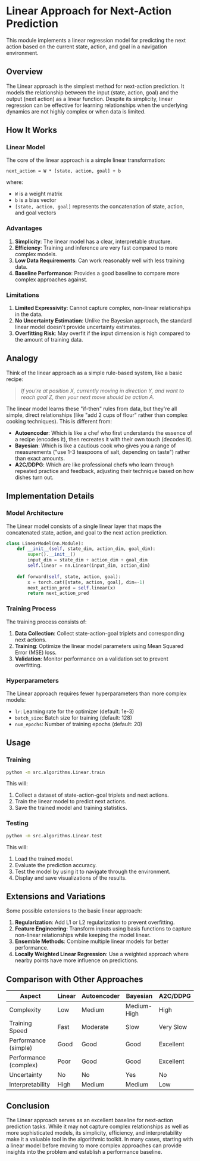 # Linear Approach for Next-Action Prediction

This module implements a linear regression model for predicting the next action based on the current state, action, and goal in a navigation environment.

## Overview

The Linear approach is the simplest method for next-action prediction. It models the relationship between the input (state, action, goal) and the output (next action) as a linear function. Despite its simplicity, linear regression can be effective for learning relationships when the underlying dynamics are not highly complex or when data is limited.

## How It Works

### Linear Model

The core of the linear approach is a simple linear transformation:

```
next_action = W * [state, action, goal] + b
```

where:
- `W` is a weight matrix
- `b` is a bias vector
- `[state, action, goal]` represents the concatenation of state, action, and goal vectors

### Advantages

1. **Simplicity**: The linear model has a clear, interpretable structure.
2. **Efficiency**: Training and inference are very fast compared to more complex models.
3. **Low Data Requirements**: Can work reasonably well with less training data.
4. **Baseline Performance**: Provides a good baseline to compare more complex approaches against.

### Limitations

1. **Limited Expressivity**: Cannot capture complex, non-linear relationships in the data.
2. **No Uncertainty Estimation**: Unlike the Bayesian approach, the standard linear model doesn't provide uncertainty estimates.
3. **Overfitting Risk**: May overfit if the input dimension is high compared to the amount of training data.

## Analogy

Think of the linear approach as a simple rule-based system, like a basic recipe:

> *If you're at position X, currently moving in direction Y, and want to reach goal Z, then your next move should be action A.*

The linear model learns these "if-then" rules from data, but they're all simple, direct relationships (like "add 2 cups of flour" rather than complex cooking techniques). This is different from:

- **Autoencoder**: Which is like a chef who first understands the essence of a recipe (encodes it), then recreates it with their own touch (decodes it).
- **Bayesian**: Which is like a cautious cook who gives you a range of measurements ("use 1-3 teaspoons of salt, depending on taste") rather than exact amounts.
- **A2C/DDPG**: Which are like professional chefs who learn through repeated practice and feedback, adjusting their technique based on how dishes turn out.

## Implementation Details

### Model Architecture

The Linear model consists of a single linear layer that maps the concatenated state, action, and goal to the next action prediction.

```python
class LinearModel(nn.Module):
    def __init__(self, state_dim, action_dim, goal_dim):
        super().__init__()
        input_dim = state_dim + action_dim + goal_dim
        self.linear = nn.Linear(input_dim, action_dim)
    
    def forward(self, state, action, goal):
        x = torch.cat([state, action, goal], dim=-1)
        next_action_pred = self.linear(x)
        return next_action_pred
```

### Training Process

The training process consists of:

1. **Data Collection**: Collect state-action-goal triplets and corresponding next actions.
2. **Training**: Optimize the linear model parameters using Mean Squared Error (MSE) loss.
3. **Validation**: Monitor performance on a validation set to prevent overfitting.

### Hyperparameters

The Linear approach requires fewer hyperparameters than more complex models:

- `lr`: Learning rate for the optimizer (default: 1e-3)
- `batch_size`: Batch size for training (default: 128)
- `num_epochs`: Number of training epochs (default: 20)

## Usage

### Training

```bash
python -m src.algorithms.Linear.train
```

This will:
1. Collect a dataset of state-action-goal triplets and next actions.
2. Train the linear model to predict next actions.
3. Save the trained model and training statistics.

### Testing

```bash
python -m src.algorithms.Linear.test
```

This will:
1. Load the trained model.
2. Evaluate the prediction accuracy.
3. Test the model by using it to navigate through the environment.
4. Display and save visualizations of the results.

## Extensions and Variations

Some possible extensions to the basic linear approach:

1. **Regularization**: Add L1 or L2 regularization to prevent overfitting.
2. **Feature Engineering**: Transform inputs using basis functions to capture non-linear relationships while keeping the model linear.
3. **Ensemble Methods**: Combine multiple linear models for better performance.
4. **Locally Weighted Linear Regression**: Use a weighted approach where nearby points have more influence on predictions.

## Comparison with Other Approaches

| Aspect | Linear | Autoencoder | Bayesian | A2C/DDPG |
|--------|--------|-------------|----------|----------|
| Complexity | Low | Medium | Medium-High | High |
| Training Speed | Fast | Moderate | Slow | Very Slow |
| Performance (simple) | Good | Good | Good | Excellent |
| Performance (complex) | Poor | Good | Good | Excellent |
| Uncertainty | No | No | Yes | No |
| Interpretability | High | Medium | Medium | Low |

## Conclusion

The Linear approach serves as an excellent baseline for next-action prediction tasks. While it may not capture complex relationships as well as more sophisticated models, its simplicity, efficiency, and interpretability make it a valuable tool in the algorithmic toolkit. In many cases, starting with a linear model before moving to more complex approaches can provide insights into the problem and establish a performance baseline.